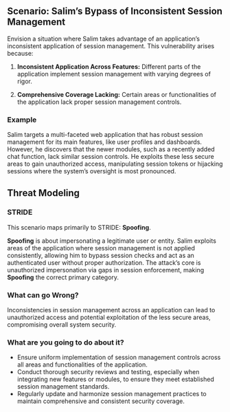 ## Scenario: Salim’s Bypass of Inconsistent Session Management

Envision a situation where Salim takes advantage of an application’s inconsistent application of session management. This vulnerability arises because:

1. **Inconsistent Application Across Features:** Different parts of the application implement session management with varying degrees of rigor.

2. **Comprehensive Coverage Lacking:** Certain areas or functionalities of the application lack proper session management controls.

### Example

Salim targets a multi-faceted web application that has robust session management for its main features, like user profiles and dashboards. However, he discovers that the newer modules, such as a recently added chat function, lack similar session controls. He exploits these less secure areas to gain unauthorized access, manipulating session tokens or hijacking sessions where the system’s oversight is most pronounced.

## Threat Modeling

### STRIDE

This scenario maps primarily to STRIDE: **Spoofing**.

**Spoofing** is about impersonating a legitimate user or entity.
Salim exploits areas of the application where session management is not applied consistently, allowing him to bypass session checks and act as an authenticated user without proper authorization.
The attack’s core is unauthorized impersonation via gaps in session enforcement, making **Spoofing** the correct primary category.

### What can go Wrong?

Inconsistencies in session management across an application can lead to unauthorized access and potential exploitation of the less secure areas, compromising overall system security.

### What are you going to do about it?

- Ensure uniform implementation of session management controls across all areas and functionalities of the application.
- Conduct thorough security reviews and testing, especially when integrating new features or modules, to ensure they meet established session management standards.
- Regularly update and harmonize session management practices to maintain comprehensive and consistent security coverage.
